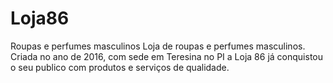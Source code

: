 # Loja86
Roupas e perfumes masculinos 
Loja de roupas e perfumes masculinos. Criada no ano de 2016, com sede em Teresina no PI a Loja 86 já conquistou  o seu publico  com produtos e serviços de qualidade. 
